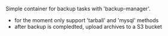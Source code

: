 Simple container for backup tasks with 'backup-manager'.
* for the moment only support 'tarball' and 'mysql' methods
* after backup is compledted, upload archives to a S3 bucket

